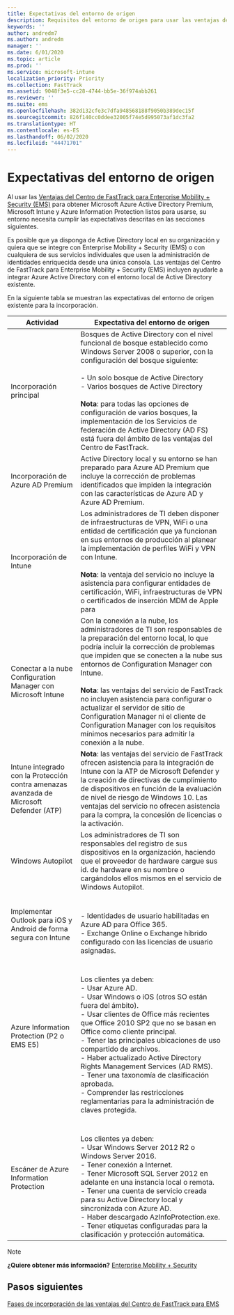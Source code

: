 ```yaml
---
title: Expectativas del entorno de origen
description: Requisitos del entorno de origen para usar las ventajas del Centro de FastTrack para EMS
keywords: ''
author: andredm7
ms.author: andredm
manager: ''
ms.date: 6/01/2020
ms.topic: article
ms.prod: ''
ms.service: microsoft-intune
localization_priority: Priority
ms.collection: FastTrack
ms.assetid: 9048f3e5-cc28-4744-bb5e-36f974abb261
ms.reviewer: ''
ms.suite: ems
ms.openlocfilehash: 382d132cfe3c7dfa948568188f9050b389dec15f
ms.sourcegitcommit: 826f140cc0ddee32005f74e5d995073af1dc3fa2
ms.translationtype: HT
ms.contentlocale: es-ES
ms.lasthandoff: 06/02/2020
ms.locfileid: "44471701"
---
```

# <a name="source-environment-expectations"></a>Expectativas del entorno de origen

Al usar las [Ventajas del Centro de FastTrack para Enterprise Mobility + Security (EMS)](EMS-fasttrack-benefit-for-EMS.md) para obtener Microsoft Azure Active Directory Premium, Microsoft Intune y Azure Information Protection listos para usarse, su entorno necesita cumplir las expectativas descritas en las secciones siguientes.

Es posible que ya disponga de Active Directory local en su organización y quiera que se integre con Enterprise Mobility + Security (EMS) o con cualquiera de sus servicios individuales que usen la administración de identidades enriquecida desde una única consola. Las ventajas del Centro de FastTrack para Enterprise Mobility + Security (EMS) incluyen ayudarle a integrar Azure Active Directory con el entorno local de Active Directory existente.

En la siguiente tabla se muestran las expectativas del entorno de origen existente para la incorporación.

|Actividad|Expectativa del entorno de origen|
|------------|----------------------------------|
|Incorporación principal|Bosques de Active Directory con el nivel funcional de bosque establecido como Windows Server 2008 o superior, con la configuración del bosque siguiente:<br /><br />- Un solo bosque de Active Directory<br />- Varios bosques de Active Directory </br></br>**Nota**: para todas las opciones de configuración de varios bosques, la implementación de los Servicios de federación de Active Directory (AD FS) está fuera del ámbito de las ventajas del Centro de FastTrack.|
|Incorporación de Azure AD Premium|Active Directory local y su entorno se han preparado para Azure AD Premium que incluye la corrección de problemas identificados que impiden la integración con las características de Azure AD y Azure AD Premium.|
|Incorporación de Intune| Los administradores de TI deben disponer de infraestructuras de VPN, WiFi o una entidad de certificación que ya funcionan en sus entornos de producción al planear la implementación de perfiles WiFi y VPN con Intune.<br /><br /> **Nota**: la ventaja del servicio no incluye la asistencia para configurar entidades de certificación, WiFi, infraestructuras de VPN o certificados de inserción MDM de Apple para  |
|Conectar a la nube Configuration Manager con Microsoft Intune|Con la conexión a la nube, los administradores de TI son responsables de la preparación del entorno local, lo que podría incluir la corrección de problemas que impiden que se conecten a la nube sus entornos de Configuration Manager con Intune.<br /><br />**Nota**: las ventajas del servicio de FastTrack no incluyen asistencia para configurar o actualizar el servidor de sitio de Configuration Manager ni el cliente de Configuration Manager con los requisitos mínimos necesarios para admitir la conexión a la nube. |
|Intune integrado con la Protección contra amenazas avanzada de Microsoft Defender (ATP)|**Nota**: las ventajas del servicio de FastTrack ofrecen asistencia para la integración de Intune con la ATP de Microsoft Defender y la creación de directivas de cumplimiento de dispositivos en función de la evaluación de nivel de riesgo de Windows 10. Las ventajas del servicio no ofrecen asistencia para la compra, la concesión de licencias o la activación. |
|Windows Autopilot|Los administradores de TI son responsables del registro de sus dispositivos en la organización, haciendo que el proveedor de hardware cargue sus id. de hardware en su nombre o cargándolos ellos mismos en el servicio de Windows Autopilot. |
|Implementar Outlook para iOS y Android de forma segura con Intune|<br /><br />- Identidades de usuario habilitadas en Azure AD para Office 365.<br />- Exchange Online o Exchange híbrido configurado con las licencias de usuario asignadas.<br />|
|Azure Information Protection (P2 o EMS E5)|<br /><br />Los clientes ya deben: <br /> - Usar Azure AD.<br />- Usar Windows o iOS (otros SO están fuera del ámbito).<br /> - Usar clientes de Office más recientes que Office 2010 SP2 que no se basan en Office como cliente principal. <br /> - Tener las principales ubicaciones de uso compartido de archivos.  <br /> - Haber actualizado Active Directory Rights Management Services (AD RMS). <br /> - Tener una taxonomía de clasificación aprobada. <br /> - Comprender las restricciones reglamentarias para la administración de claves protegida. <br />|
|Escáner de Azure Information Protection|<br /><br /> Los clientes ya deben: <br /> - Usar Windows Server 2012 R2 o Windows Server 2016.<br /> - Tener conexión a Internet. <br /> - Tener Microsoft SQL Server 2012 en adelante en una instancia local o remota.  <br /> - Tener una cuenta de servicio creada para su Active Directory local y sincronizada con Azure AD.  <br /> - Haber descargado AzInfoProtection.exe. <br /> - Tener etiquetas configuradas para la clasificación y protección automática.<br />|

> [!NOTE]
> **¿Quiere obtener más información?**
> [Enterprise Mobility + Security](https://www.microsoft.com/cloud-platform/enterprise-mobility)

## <a name="next-steps"></a>Pasos siguientes

[Fases de incorporación de las ventajas del Centro de FastTrack para EMS](EMS-onboarding-phases.md)


